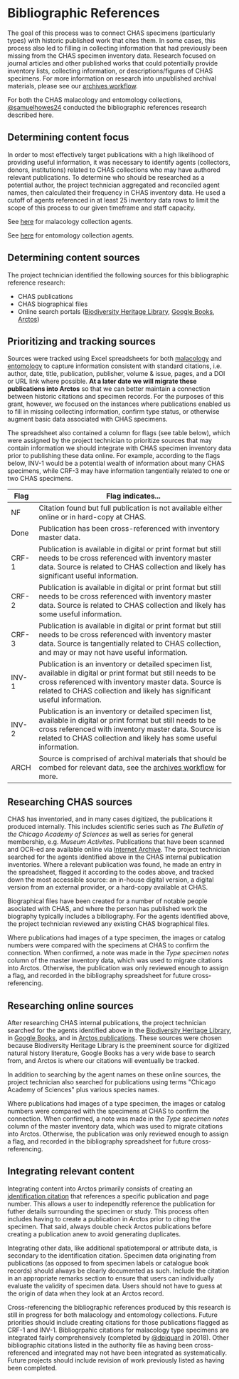 # Bibliographic References

The goal of this process was to connect CHAS specimens (particularly types) with historic published work that cites them. In some cases, this process also led to filling in collecting information that had previously been missing from the CHAS specimen inventory data. Research focused on journal articles and other published works that could potentially provide inventory lists, collecting information, or descriptions/figures of CHAS specimens. For more information on research into unpublished archival materials, please see our [archives workflow](archives-research.markdown).

For both the CHAS malacology and entomology collections,
[@samuelhowes24](https://github.com/samuelhowes24) conducted the bibliographic references research described here.

## Determining content focus

In order to most effectively target publications with a high likelihood of providing useful information, it was necessary to identify agents (collectors, donors, institutions) related to CHAS collections who may have authored relevant publications. To determine who should be researched as a potential author, the project technician aggregated and reconciled agent names, then calculated their frequency in CHAS inventory data. He used a cutoff of agents referenced in at least 25 inventory data rows to limit the scope of this process to our given timeframe and staff capacity.

See [here](../working-files/Mala_Bibliography-Agents_2017-03-04.xlsx) for malacology collection agents.

See [here](../working-files/Ento_Bibliography-Agents_2017-02-08.xlsx) for entomology collection agents.

## Determining content sources

The project technician identified the following sources for this bibliographic reference research:
- CHAS publications
- CHAS biographical files
- Online search portals ([Biodiversity Heritage Library](http://www.biodiversitylibrary.org), [Google Books](https://books.google.com), [Arctos](http://arctos.database.museum/SpecimenUsage.cfm))

## Prioritizing and tracking sources

Sources were tracked using Excel spreadsheets for both  [malacology](../working-files/Mala_Bibliography-Publications_2017-03-04.xlsx) and [entomology](../working-files/Ento_Bibliography-Publications_2017-02-08.xlsx) to capture information consistent with standard citations, i.e. author, date, title, publication, publisher, volume & issue, pages, and a DOI or URL link where possible. **At a later date we will migrate these publications into Arctos** so that we can better maintain a connection between historic citations and specimen records. For the purposes of this grant, however, we focused on the instances where publications enabled us to fill in missing collecting information, confirm type status, or otherwise augment basic data associated with CHAS specimens.

The spreadsheet also contained a column for flags (see table below), which were assigned by the project technician to prioritize sources that may contain information we should integrate with CHAS specimen inventory data prior to publishing these data online. For example,
according to the flags below, INV-1 would be a potential wealth of information about many CHAS specimens, while CRF-3 may have information tangentially related to one or two CHAS specimens.

| Flag | Flag indicates... |
| --- | --- |
| NF	| Citation found but full publication is not available either online or in hard-copy at CHAS. |
| Done	| Publication has been cross-referenced with inventory master data. |
| CRF-1	| Publication is available in digital or print format but still needs to be cross referenced with inventory master data. Source is related to CHAS collection and likely has significant useful information. |
| CRF-2	| Publication is available in digital or print format but still needs to be cross referenced with inventory master data. Source is related to CHAS collection and likely has some useful information. |
| CRF-3	| Publication is available in digital or print format but still needs to be cross referenced with inventory master data. Source is tangentially related to CHAS collection, and may or may not have useful information. |
| INV-1	| Publication is an inventory or detailed specimen list, available in digital or print format but still needs to be cross referenced with inventory master data. Source is related to CHAS collection and likely has significant useful information. |
| INV-2	| Publication is an inventory or detailed specimen list, available in digital or print format but still needs to be cross referenced with inventory master data. Source is related to CHAS collection and likely has some useful information. |
| ARCH	| Source is comprised of archival materials that should be combed for relevant data, see the [archives workflow](archives-research.markdown) for more. |

## Researching CHAS sources

CHAS has inventoried, and in many cases digitized, the publications it produced internally. This includes scientific series such as *The Bulletin of the Chicago Academy of Sciences* as well as series for general membership, e.g. *Museum Activites*. Publications that have been scanned and OCR-ed are available online via [Internet Archive](https://archive.org/details/chicagoacademyofsciences). The project technician searched for the agents identified above in the CHAS internal publication inventories. Where a relevant publication was found, he made an entry in the spreadsheet, flagged it according to the codes above, and tracked down the most accessible source: an in-house digital version, a digital version from an external provider, or a hard-copy available at CHAS.

Biographical files have been created for a number of notable people asociated with CHAS, and where the person has published work the biography typically includes a bibliography. For the agents identified above, the project technician reviewed any existing CHAS biographical files.

Where publications had images of a type specimen, the images or catalog numbers were compared with the specimens at CHAS to confirm the connection. When confirmed, a note was made in the *Type specimen notes* column of the master inventory data, which was used to migrate citations into Arctos. Otherwise, the publication was only reviewed enough to assign a flag, and recorded in the bibliography spreadsheet for future cross-referencing.

## Researching online sources

After researching CHAS internal publications, the project technician searched for the agents identified above in the [Biodiversity Heritage Library](http://www.biodiversitylibrary.org), in [Google Books](https://books.google.com), and in [Arctos publications](http://arctos.database.museum/SpecimenUsage.cfm). These sources were chosen because Biodiversity Heritage Library is the preeminent source for digitized natural history literature, Google Books has a very wide base to search from, and Arctos is where our citations will eventually be tracked.

In addition to searching by the agent names on these online sources, the project technician also searched for publications using terms
"Chicago Academy of Sciences" plus various species names.

Where publications had images of a type specimen, the images or catalog numbers were compared with the specimens at CHAS to confirm the connection. When confirmed, a note was made in the *Type specimen notes* column of the master inventory data, which was used to migrate citations into Arctos. Otherwise, the publication was only reviewed enough to assign a flag, and recorded in the bibliography spreadsheet for future cross-referencing.

## Integrating relevant content

Integrating content into Arctos primarily consists of creating an [identification citation](https://handbook.arctosdb.org/documentation/specimen-citations.html) that references a specific publication and page number. This allows a user to independtly reference the publication for futher details surrounding the specimen or study. This process often includes having to create a publication in Arctos prior to citing the specimen. That said, always double check Arctos publications before creating a publication anew to avoid generating duplicates.

Integrating other data, like additional spatiotemporal or attribute data, is secondary to the identification citation. Specimen data originating from publications (as opposed to from specimen labels or catalogue book records) should always be clearly documented as such. Include the citation in an appropriate remarks section to ensure that users can individually evaluate the validity of specimen data. Users should not have to guess at the origin of data when they look at an Arctos record.

Cross-referencing the bibliographic references produced by this research is still in progress for both malacology and entomology collections. Future priorities should include creating citations for those publications flagged as CRF-1 and INV-1. Bibliogrpahic citations for malacology type specimens are integrated fairly comprehensively (completed by [@dpiquard](https://github.com/dpiquard) in 2018). Other bibliographic citations listed in the authority file as having been cross-referenced and integrated may not have been integrated as systematically. Future projects should include revision of work previously listed as having been completed.
